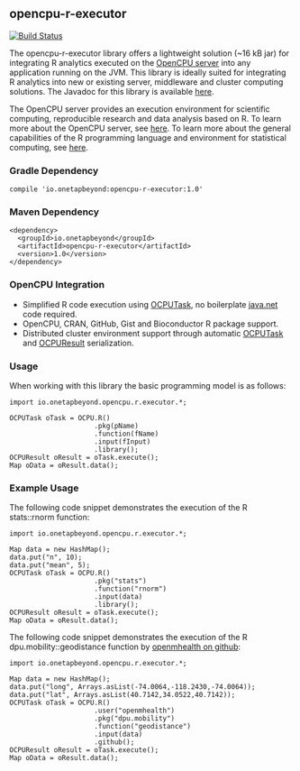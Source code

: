 ## opencpu-r-executor

[![Build Status](https://travis-ci.org/onetapbeyond/opencpu-r-executor.svg?branch=master)](https://travis-ci.org/onetapbeyond/opencpu-r-executor)

The opencpu-r-executor library offers a lightweight solution (~16 kB jar) for integrating R analytics executed on the [OpenCPU server](https://www.opencpu.org) into any application running on the JVM. This library is ideally suited for integrating R analytics into new or existing server, middleware and cluster computing solutions. The Javadoc for this library is available [here](http://www.javadoc.io/doc/io.onetapbeyond/opencpu-r-executor/).

The OpenCPU server provides an execution environment for scientific
computing, reproducible research and data analysis based on R. To learn
more about the OpenCPU server, see [here](https://www.opencpu.org).  To learn
more about the general capabilities of the R programming language and
environment for statistical computing, see [here](https://www.r-project.org/about.html).

### Gradle Dependency

```
compile 'io.onetapbeyond:opencpu-r-executor:1.0'
```

### Maven Dependency

```
<dependency>
  <groupId>io.onetapbeyond</groupId>
  <artifactId>opencpu-r-executor</artifactId>
  <version>1.0</version>
</dependency>
```

### OpenCPU Integration

- Simplified R code execution using [OCPUTask](http://www.javadoc.io/doc/io.onetapbeyond/opencpu-r-executor/), no boilerplate [java.net](http://docs.oracle.com/javase/8/docs/api/java/net/package-summary.html) code required.
- OpenCPU, CRAN, GitHub, Gist and Bioconductor R package support.
- Distributed cluster environment support through automatic [OCPUTask](http://www.javadoc.io/doc/io.onetapbeyond/opencpu-r-executor/) and [OCPUResult](http://www.javadoc.io/doc/io.onetapbeyond/opencpu-r-executor/) serialization.


### Usage

When working with this library the basic programming model is as follows:

```
import io.onetapbeyond.opencpu.r.executor.*;

OCPUTask oTask = OCPU.R()
					 .pkg(pName)
					 .function(fName)
					 .input(fInput)
					 .library();
OCPUResult oResult = oTask.execute();
Map oData = oResult.data();
```

### Example Usage

The following code snippet demonstrates the execution of the R stats::rnorm function:

```
import io.onetapbeyond.opencpu.r.executor.*;

Map data = new HashMap();
data.put("n", 10);
data.put("mean", 5);
OCPUTask oTask = OCPU.R()
					 .pkg("stats")
					 .function("rnorm")
					 .input(data)
					 .library();
OCPUResult oResult = oTask.execute();
Map oData = oResult.data();
```

The following code snippet demonstrates the execution of the R dpu.mobility::geodistance function by [openmhealth on github](https://github.com/openmhealth/dpu.mobility):

```
import io.onetapbeyond.opencpu.r.executor.*;

Map data = new HashMap();
data.put("long", Arrays.asList(-74.0064,-118.2430,-74.0064));
data.put("lat", Arrays.asList(40.7142,34.0522,40.7142));
OCPUTask oTask = OCPU.R()
                     .user("openmhealth")
                     .pkg("dpu.mobility")
                     .function("geodistance")
                     .input(data)
                     .github();
OCPUResult oResult = oTask.execute();
Map oData = oResult.data();
```

